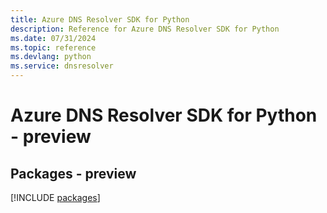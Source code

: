 ```yaml
---
title: Azure DNS Resolver SDK for Python
description: Reference for Azure DNS Resolver SDK for Python
ms.date: 07/31/2024
ms.topic: reference
ms.devlang: python
ms.service: dnsresolver
---
```

# Azure DNS Resolver SDK for Python - preview
## Packages - preview
[!INCLUDE [packages](dns-resolver-index.md)]